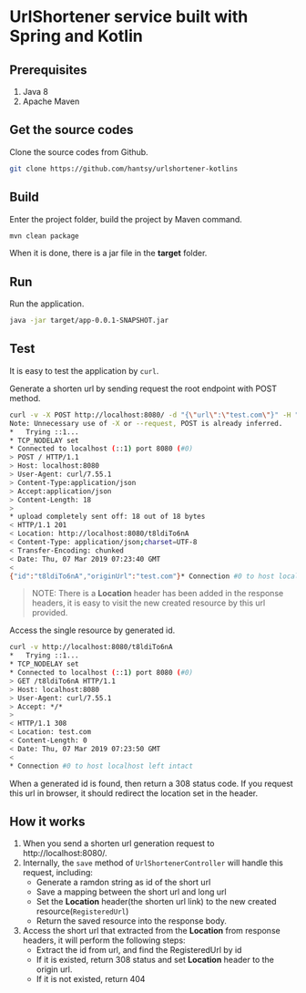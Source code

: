 # UrlShortener service built with Spring and Kotlin


## Prerequisites

1. Java 8
2. Apache Maven


## Get the source codes

Clone the source codes from Github.

```bash
git clone https://github.com/hantsy/urlshortener-kotlins
```

## Build 

Enter the project folder, build the project by Maven command.

```bash
mvn clean package
```

When it is done, there is a jar file in the **target** folder.


## Run

Run the application.

```bash
java -jar target/app-0.0.1-SNAPSHOT.jar 
```

## Test

It is easy to test the application by `curl`.

Generate a shorten url by sending request the root endpoint with POST method.

```bash
curl -v -X POST http://localhost:8080/ -d "{\"url\":\"test.com\"}" -H "Content-Type:application/json" -H "Accept:application/json"
Note: Unnecessary use of -X or --request, POST is already inferred.
*   Trying ::1...
* TCP_NODELAY set
* Connected to localhost (::1) port 8080 (#0)
> POST / HTTP/1.1
> Host: localhost:8080
> User-Agent: curl/7.55.1
> Content-Type:application/json
> Accept:application/json
> Content-Length: 18
>
* upload completely sent off: 18 out of 18 bytes
< HTTP/1.1 201
< Location: http://localhost:8080/t8ldiTo6nA
< Content-Type: application/json;charset=UTF-8
< Transfer-Encoding: chunked
< Date: Thu, 07 Mar 2019 07:23:40 GMT
<
{"id":"t8ldiTo6nA","originUrl":"test.com"}* Connection #0 to host localhost left intact

```
>NOTE: There is a **Location** header has been added in the response headers, it is easy to visit the new created resource by this url provided.

Access the single resource by generated id.

```bash
curl -v http://localhost:8080/t8ldiTo6nA
*   Trying ::1...
* TCP_NODELAY set
* Connected to localhost (::1) port 8080 (#0)
> GET /t8ldiTo6nA HTTP/1.1
> Host: localhost:8080
> User-Agent: curl/7.55.1
> Accept: */*
>
< HTTP/1.1 308
< Location: test.com
< Content-Length: 0
< Date: Thu, 07 Mar 2019 07:23:50 GMT
<
* Connection #0 to host localhost left intact
```

When a generated id is found, then return a 308 status code. If you request this url in browser, it should redirect the location set in the header.

## How it works

1. When you send a shorten url generation request to http://localhost:8080/.
2. Internally, the `save` method of `UrlShortenerController` will handle this request, including:
	* Generate a ramdon string as id of the short url
	* Save a mapping between the short url and long url
	* Set the **Location** header(the shorten url link) to the new created resource(`RegisteredUrl`)
    * Return the saved resource into the response body.
3. Access the short url that extracted from the **Location** from response headers, it will perform the following steps:
    * Extract the id from url, and find the RegisteredUrl by id
    * If it is existed, return 308 status and set **Location** header to the origin url.
    * If it is not existed, return 404 	
